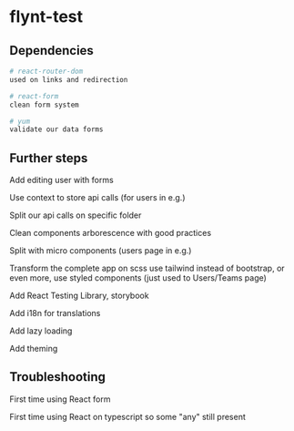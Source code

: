 # flynt-test

## Dependencies

```bash
# react-router-dom
used on links and redirection

# react-form
clean form system

# yum
validate our data forms
```

## Further steps

Add editing user with forms

Use context to store api calls (for users in e.g.)

Split our api calls on specific folder

Clean components arborescence with good practices

Split with micro components (users page in e.g.)

Transform the complete app on scss use tailwind instead of bootstrap, or even more, use styled components (just used to Users/Teams page)

Add React Testing Library, storybook

Add i18n for translations

Add lazy loading

Add theming

## Troubleshooting

First time using React form

First time using React on typescript so some "any" still present
